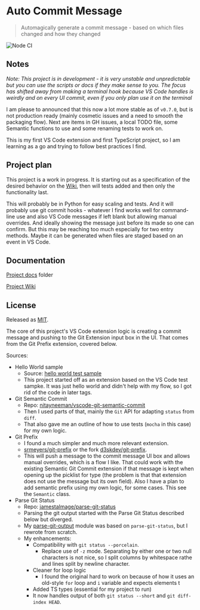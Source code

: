 # Auto Commit Message
> Automagically generate a commit message - based on which files changed and how they changed

![Node CI](https://github.com/MichaelCurrin/auto-commit-msg/workflows/Node%20CI/badge.svg)


## Notes

_Note: This project is in development - it is very unstable and unpredictable but you can use the scripts or docs if they make sense to you. The focus has shifted away from making a terminal hook because VS Code handles is weirdly and on every UI commit, even if you only plan use it on the terminal_

I am please to announced that this now a lot more stable as of `v0.7.0`, but is not production ready (mainly cosmetic issues and a need to smooth the packaging flow). Next are items in GH issues, a local TODO file, some Semantic functions to use and some renaming tests to work on.

This is my first VS Code extension and first TypeScript project, so I am learning as a go and trying to follow best practices I find.


## Project plan

This project is a work in progress. It is starting out as a specification of the desired behavior on the [Wiki](https://github.com/MichaelCurrin/auto-commit-msg/wiki), then will tests added and then only the functionality last.

This will probably be in Python for easy scaling and tests. And it will probably use git commit hooks - whatever I find works well for command-line use and also VS Code messages if left blank but allowing manual overrides. And ideally showing the message just before its made so one can confirm. But this may be reaching too much especially for two entry methods. Maybe it can be generated when files are staged based on an event in VS Code.


## Documentation

[Project docs](/docs/) folder

[Project Wiki](https://github.com/MichaelCurrin/auto-commit-msg/wiki)


## License

Released as [MIT](/LICENSE).

The core of this project's VS Code extension logic is creating a commit message and pushing to the Git Extension input box in the UI. That comes from the Git Prefix extension, covered below.

Sources:

- Hello World sample
    - Source: [hello world test sample](https://github.com/microsoft/vscode-extension-samples/tree/master/helloworld-test-sample)
    - This project started off as an extension based on the VS Code test sampke. It was just hello world and didn't help with my flow, so I got rid of the code in later tags.
- Git Semantic Commit
    - Repo: [nitayneeman/vscode-git-semantic-commit](https://github.com/nitayneeman/vscode-git-semantic-commit) 
    - Then I used parts of that, mainly the `Git` API for adapting `status` from `diff`. 
    - That also gave me an outline of how to use tests (`mocha` in this case) for my own logic.
- Git Prefix
    - I found a much simpler and much more relevant extension.
    - [srmeyers/git-prefix](https://github.com/srmeyers/git-prefix) or the fork [d3skdev/git-prefix](https://github.com/d3skdev/git-prefix). 
    - This will push a message to the commit message UI box and allows manual overrides, which is a flow I like. That could work with the existing Semantic Git Commit extension if that message is kept when opening up the picklist for type (the problem is that that extension does not use the message but its own field). Also I have a plan to add semantic prefix using my own logic, for some cases. This see the `Semantic` class.
- Parse Git Status
    - Repo: [jamestalmage/parse-git-status](https://github.com/jamestalmage/parse-git-status)
    - Parsing the git output started with the Parse Git Status described below but diverged.
    - My [parse-git-output](/src/generate/parse-git-output) module was based on `parse-git-status`, but I rewrote from scratch. 
    - My enhancements:
        - Compatibility with `git status --porcelain`.
            - Replace use of `-z` mode. Separating by either one or two null characters is not nice, so I split columns by whitespace rathe and lines split by newline character.
        - Cleaner for loop logic
            - I found the original hard to work on because of how it uses an old-style `for` loop and `i` variable and expects elements t
        - Added TS types (essential for my project to run)
        - It now handles output of both `git status --short` and `git diff-index HEAD`.
